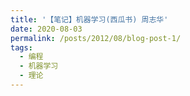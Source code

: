 ```yaml
---
title: '【笔记】机器学习(西瓜书) 周志华'
date: 2020-08-03
permalink: /posts/2012/08/blog-post-1/
tags:
  - 编程
  - 机器学习
  - 理论
---
```



